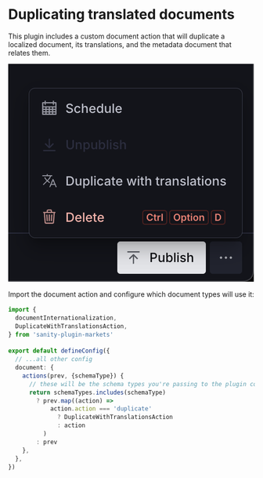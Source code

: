 # Duplicating translated documents

This plugin includes a custom document action that will duplicate a localized document, its translations, and the metadata document that relates them.

![Duplicate document action](./img/duplicate-document-action.png)

Import the document action and configure which document types will use it:

```ts
import {
  documentInternationalization,
  DuplicateWithTranslationsAction,
} from 'sanity-plugin-markets'

export default defineConfig({
  // ...all other config
  document: {
    actions(prev, {schemaType}) {
      // these will be the schema types you're passing to the plugin configuration
      return schemaTypes.includes(schemaType)
        ? prev.map((action) =>
            action.action === 'duplicate'
              ? DuplicateWithTranslationsAction
              : action
          )
        : prev
    },
  },
})
```
